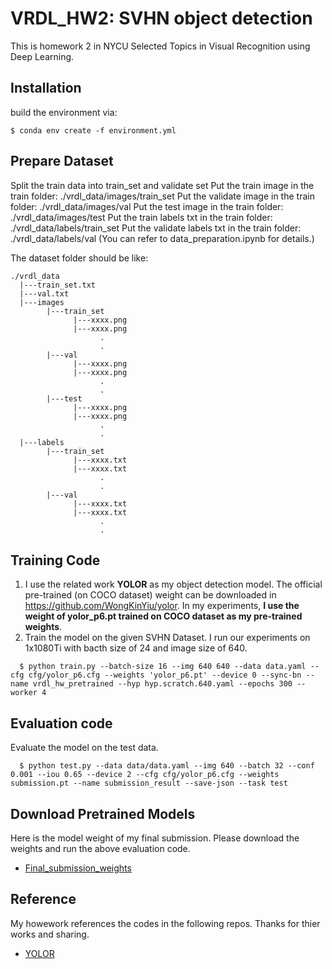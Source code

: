 # VRDL_HW2: SVHN object detection
This is homework 2 in NYCU Selected Topics in Visual Recognition using Deep Learning.

## Installation
build the environment via:
```
$ conda env create -f environment.yml
```

## Prepare Dataset
Split the train data into train_set and validate set
Put the train image in the train folder: ./vrdl_data/images/train_set
Put the validate image in the train folder: ./vrdl_data/images/val
Put the test image in the train folder: ./vrdl_data/images/test
Put the train labels txt in the train folder: ./vrdl_data/labels/train_set
Put the validate labels txt in the train folder: ./vrdl_data/labels/val
(You can refer to data_preparation.ipynb for details.)

The dataset folder should be like:
```
./vrdl_data
  |---train_set.txt
  |---val.txt
  |---images
        |---train_set
              |---xxxx.png
              |---xxxx.png
                    .
                    .
        |---val        
              |---xxxx.png
              |---xxxx.png
                    .
                    .
        |---test        
              |---xxxx.png
              |---xxxx.png
                    .
                    .
  |---labels
        |---train_set
              |---xxxx.txt
              |---xxxx.txt
                    .
                    .
        |---val        
              |---xxxx.txt
              |---xxxx.txt
                    .
                    .
```

## Training Code
1. I use the related work **YOLOR** as my object detection model. The official pre-trained (on COCO dataset) weight can be downloaded in https://github.com/WongKinYiu/yolor. In my experiments, **I use the weight of yolor_p6.pt trained on COCO dataset as my pre-trained weights**.
2. Train the model on the given SVHN Dataset. I run our experiments on 1x1080Ti with bacth size of 24 and image size of 640.
```
  $ python train.py --batch-size 16 --img 640 640 --data data.yaml --cfg cfg/yolor_p6.cfg --weights 'yolor_p6.pt' --device 0 --sync-bn --name vrdl_hw_pretrained --hyp hyp.scratch.640.yaml --epochs 300 --worker 4
```

## Evaluation code
Evaluate the model on the test data.
```
  $ python test.py --data data/data.yaml --img 640 --batch 32 --conf 0.001 --iou 0.65 --device 2 --cfg cfg/yolor_p6.cfg --weights submission.pt --name submission_result --save-json --task test
```

## Download Pretrained Models
Here is the model weight of my final submission. Please download the weights and run the above evaluation code.
+ [Final_submission_weights](https://drive.google.com/file/d/1g-omXmyRrkKfIlSiu8pBUuowMgy9SBms/view?usp=sharing)

## Reference
My howework references the codes in the following repos. Thanks for thier works and sharing.
+ [YOLOR](https://github.com/WongKinYiu/yolor)

